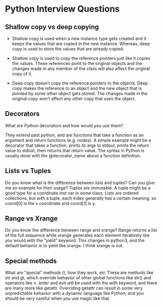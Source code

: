 # Python Interview Questions

## Shallow copy vs deep copying

-   Shallow copy is used when a new instance type gets created and it keeps the values that are copied in the new instance. Whereas, deep copy is used to store the values that are already copied.   

-   Shallow copy is used to copy the reference pointers just like it copies the values. These references point to the original objects and the changes made in any member of the class will also affect the original copy of it.
- Deep copy doesn’t copy the reference pointers to the objects. Deep copy makes the reference to an object and the new object that is pointed by some other object gets stored. The changes made in the original copy won’t affect any other copy that uses the object.   

## Decorators
What are Python decorators and how would you use them?  

They extend past python, and are functions that take a function as an argument and return functions (e.g.  nodes). A simple example might be a decorator that takes a function, prints its args to stdout, prints the return value to stdout, then returns that return value. The syntax in Python is usually done with the @decorator_name above a function definition.  


## Lists vs Tuples
Do you know what is the difference between lists and tuples? Can you give me an example for their usage?
Tuples are immutable. A tuple might be a good type for a coordinate inst var in some class. Lists are ordered collections, but with a tuple, each index generally has a certain meaning, so coord[0] is the x coordinate and coord[1] is y.


## Range vs Xrange
Do you know the difference between range and xrange?
Range returns a list of the full sequence while xrange generates each element iteratively like you would with the "yield" keyword. This changes in python3, and the default behavior is to yield like xrange. I think xrange is out.


## Special methods

What are "special" methods (<foo>), how they work, etc
These are methods like str and gt, which override behavior of other global functions like str() and operators like >. enter and exit will be used with the with keyword, and there are many more like getattr. Overriding getattr can result in some very unpredictable behavior with a dynamic language like Python, and you should be very careful when you use magic like that.
